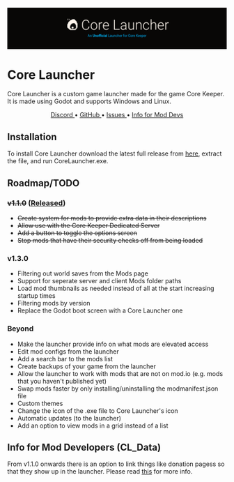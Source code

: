 ![Core Launcher](Banner.png)

# Core Launcher
Core Launcher is a custom game launcher made for the game Core Keeper. It is made using Godot and supports Windows and Linux.
<p align="center">
  <a href="https://discord.com/channels/851842678340845600/1173510418690490458" target="_blank">
    Discord
  </a>
  •
  <a href="https://github.com/super-miner/Core-Launcher">
    GitHub
  </a>
  •
  <a href="https://github.com/super-miner/Core-Launcher/issues">
    Issues
  </a>
  •
  <a href="Info/UsingExtraData.md">
    Info for Mod Devs
  </a>
</p>

## Installation
To install Core Launcher download the latest full release from [here](https://github.com/super-miner/Core-Launcher/releases), extract the file, and run CoreLauncher.exe.

## Roadmap/TODO
### ~~v1.1.0~~ ([Released](https://github.com/super-miner/Core-Launcher/releases))
- ~~Create system for mods to provide extra data in their descriptions~~
- ~~Allow use with the Core Keeper Dedicated Server~~
- ~~Add a button to toggle the options screen~~
- ~~Stop mods that have their security checks off from being loaded~~

### v1.3.0
- Filtering out world saves from the Mods page
- Support for seperate server and client Mods folder paths
- Load mod thumbnails as needed instead of all at the start increasing startup times
- Filtering mods by version
- Replace the Godot boot screen with a Core Launcher one

### Beyond
- Make the launcher provide info on what mods are elevated access
- Edit mod configs from the launcher
- Add a search bar to the mods list
- Create backups of your game from the launcher
- Allow the launcher to work with mods that are not on mod.io (e.g. mods that you haven't published yet)
- Swap mods faster by only installing/uninstalling the modmanifest.json file
- Custom themes
- Change the icon of the .exe file to Core Launcher's icon
- Automatic updates (to the launcher)
- Add an option to view mods in a grid instead of a list

## Info for Mod Developers (CL_Data)
From v1.1.0 onwards there is an option to link things like donation pagess so that they show up in the launcher. Please read [this](Info/UsingCL_Data.md) for more info.
